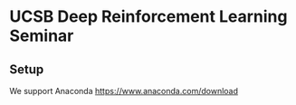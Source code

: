 # UCSB Deep Reinforcement Learning Seminar

## Setup

We support Anaconda https://www.anaconda.com/download